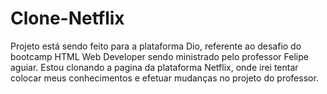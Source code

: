 # Clone-Netflix

Projeto está sendo feito para a plataforma Dio, referente ao desafio do bootcamp HTML Web Developer sendo ministrado pelo professor Felipe aguiar.
Estou clonando a pagina da plataforma Netflix, onde irei tentar colocar meus conhecimentos e efetuar mudanças no projeto do professor.






